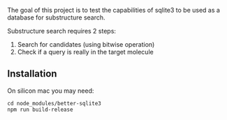 The goal of this project is to test the capabilities of sqlite3 to be used as a database for substructure search.

Substructure search requires 2 steps:

1. Search for candidates (using bitwise operation)
2. Check if a query is really in the target molecule

## Installation

On silicon mac you may need:

```
cd node_modules/better-sqlite3
npm run build-release
```

